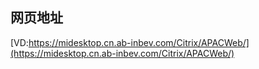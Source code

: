 ## 网页地址

[VD:https://midesktop.cn.ab-inbev.com/Citrix/APACWeb/](https://midesktop.cn.ab-inbev.com/Citrix/APACWeb/)
